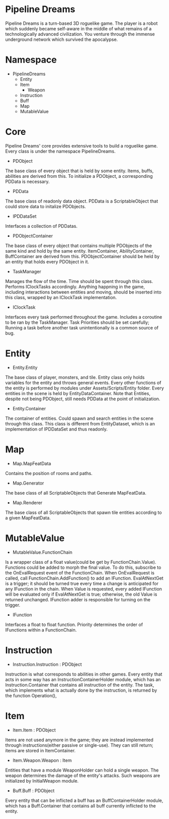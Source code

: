 # Pipeline Dreams
Pipeline Dreams is a turn-based 3D roguelike game. The player is a robot which suddenly became self-aware in the middle of what remains of a technologically advanced civilization. You venture through the immense underground network which survived the apocalypse. 

# Namespace

- PipelineDreams
  - Entity
  - Item
    - Weapon
  - Instruction
  - Buff
  - Map
  - MutableValue

# Core
Pipeline Dreams' core provides extensive tools to build a roguelike game. Every class is under the namespace PipelineDreams.

- PDObject

The base class of every object that is held by some entity. Items, buffs, abilities are derived from this. To initialize a PDObject, a corresponding PDData is necessary.


- PDData

The base class of readonly data object. PDData is a ScriptableObject that could store data to initalize PDObjects.


- IPDDataSet

Interfaces a collection of PDDatas. 


- PDObjectContainer<T>

The base class of every object that contains multiple PDObjects of the same kind and hold by the same entity. ItemContainer, AbilityContainer, BuffContainer are derived from this. PDObjectContainer should be held by an entity that holds every PDObject in it.

- TaskManager

Manages the flow of the time. Time should be spent through this class. Performs IClockTasks accordingly. Anything happning in the game, including interactions between entities and moving, should be inserted into this class, wrapped by an IClockTask implementation.

- IClockTask

Interfaces every task performed throughout the game. Includes a coroutine to be ran by the TaskManager. Task Priorities should be set carefully; Running a task before another task unintentionally is a common source of bug.

# Entity
- Entity.Entity

The base class of player, monsters, and tile. Entity class only holds variables for the entity and throws general events. Every other functions of the entity is performed by modules under Assets/Scripts/Entity folder. Every entities in the scene is held by EntityDataContainer. Note that Entities, despite not being PDObject, still needs PDData at the point of initialization.


- Entity.Container

The container of entities. Could spawn and search entities in the scene through this class. This class is different from EntityDataset, which is an implementation of IPDDataSet and thus readonly.

# Map

- Map.MapFeatData

Contains the position of rooms and paths.


- Map.Generator

The base class of all ScriptableObjects that Generate MapFeatData.


- Map.Renderer

The base class of all ScriptableObjects that spawn tile entities according to a given MapFeatData.

# MutableValue
- MutableValue.FunctionChain

Is a wrapper class of a float value(could be get by FunctionChain.Value). Functions could be added to morph the final value. To do this, subscribe to the OnEvalRequest event of the FunctionChain. When OnEvalRequest is called, call FunctionChain.AddFunction() to add an IFunction. EvalAtNextGet is a trigger; it should be turned true every time a change is anticipated for any IFunction in the chain. When Value is requested, every added IFunction will be evaluated only if EvalAtNextGet is true; otherwise, the old Value is returned unchanged. IFunction adder is responsible for turning on the trigger.


- IFunction

Interfaces a float to float function. Priority determines the order of IFunctions within a FunctionChain.

# Instruction

- Instruction.Instruction : PDObject

Instruction is what corresponds to abilities in other games. Every entity that acts in some way has an InstructionContainerHolder module, which has an Instruction.Container that contains all instruction of the entity. The task, which implements what is actually done by the instruction, is returned by the function Operation(), 

# Item
- Item.Item : PDObject

Items are not used anymore in the game; they are instead implemented through instructions(either passive or single-use). They can still return; items are stored in ItemContainer.

- Item.Weapon.Weapon : Item

Entities that have a module WeaponHolder can hold a single weapon. The weapon determines the damage of the entity's attacks. Such weapons are initialized by InitialWeapon module.  

- Buff.Buff : PDObject

Every entity that can be inflicted a buff has an BuffContainerHolder module, which has a Buff.Container that contains all buff currently inflicted to the entity. 
